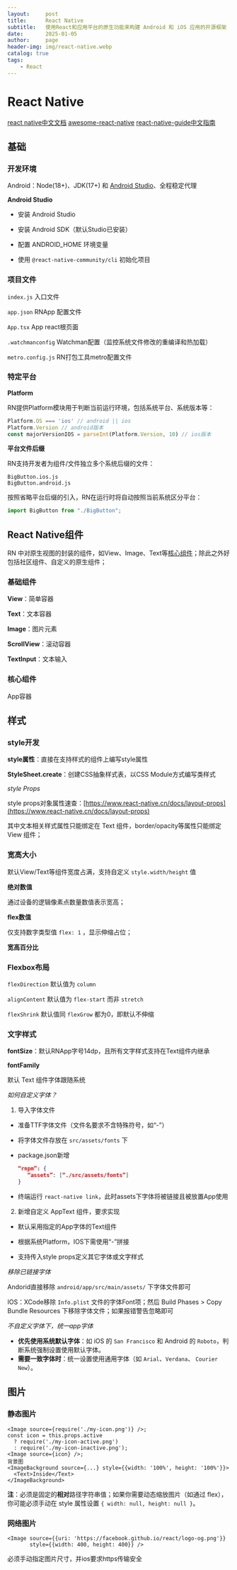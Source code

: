 ```yaml
---
layout:     post
title:      React Native
subtitle:   使用React和应用平台的原生功能来构建 Android 和 iOS 应用的开源框架
date:       2025-01-05
author:     page
header-img: img/react-native.webp
catalog: true
tags:
    - React
---
```


# React Native

[react native中文文档](https://www.react-native.cn)   [awesome-react-native](https://github.com/jondot/awesome-react-native) [react-native-guide中文指南](https://github.com/reactnativecn/react-native-guide)

## 基础

### 开发环境

Android：Node(18+)、JDK(17+) 和 [Android Studio](https://developer.android.google.cn/studio?hl=zh-cn)、全程稳定代理

**Android Studio**

- 安装 Android Studio

- 安装 Android SDK（默认Studio已安装）

- 配置 ANDROID_HOME 环境变量

- 使用 `@react-native-community/cli` 初始化项目

### 项目文件

`index.js` 入口文件

`app.json` RNApp 配置文件

`App.tsx` App react根页面

`.watchmanconfig` Watchman配置（监控系统文件修改的重编译和热加载）

`metro.config.js` RN打包工具metro配置文件

### 特定平台

**Platform**

RN提供Platform模块用于判断当前运行环境，包括系统平台、系统版本等：

```js
Platform.OS === 'ios' // android || ios
Platform.Version // android版本
const majorVersionIOS = parseInt(Platform.Version, 10) // ios版本
```

**平台文件后缀**

RN支持开发者为组件/文件独立多个系统后缀的文件：

```
BigButton.ios.js
BigButton.android.js
```

按照省略平台后缀的引入，RN在运行时将自动按照当前系统区分平台：

```ts
import BigButton from "./BigButton";
```

## React Native组件

RN 中对原生视图的封装的组件，如View、Image、Text等[核心组件](https://reactnative.cn/docs/components-and-apis)；除此之外好包括社区组件、自定义的原生组件；

### 基础组件

**View**：简单容器

**Text**：文本容器

**Image**：图片元素

**ScrollView**：滚动容器

**TextInput**：文本输入

### 核心组件

App容器

## 样式

### style开发

**style属性**：直接在支持样式的组件上编写style属性

**StyleSheet.create**：创建CSS抽象样式表，以CSS Module方式编写类样式

*style Props*

style props对象属性速查：[https://www.react-native.cn/docs/layout-props](https://www.react-native.cn/docs/layout-props)

其中文本相关样式属性只能绑定在 Text 组件，border/opacity等属性只能绑定 View 组件；

### 宽高大小

默认View/Text等组件宽度占满，支持自定义 `style.width/height` 值

**绝对数值**

通过设备的逻辑像素点数量数值表示宽高；

**flex数值**

仅支持数字类型值 `flex: 1` ，显示伸缩占位；

**宽高百分比**

### Flexbox布局

`flexDirection` 默认值为 `column`

`alignContent` 默认值为 `flex-start` 而非 `stretch`

`flexShrink` 默认值同 `flexGrow` 都为0，即默认不伸缩

### 文字样式

**fontSize**：默认RNApp字号14dp，且所有文字样式支持在Text组件内继承

**fontFamily**

默认 Text 组件字体跟随系统

*如何自定义字体？*

1. 导入字体文件
- 准备TTF字体文件（文件名要求不含特殊符号，如“-”）

- 将字体文件存放在 `src/assets/fonts` 下

- package.json新增
  
  ```json
  “rnpm”: {
     “assets”: [“./src/assets/fonts”]
  }
  ```

- 终端运行 `react-native link`，此时assets下字体将被链接且被放置App使用
2. 新增自定义 AppText 组件，要求实现
- 默认采用指定的App字体的Text组件

- 根据系统Platform，IOS下需使用“-”拼接

- 支持传入style props定义其它字体或文字样式

*移除已链接字体*

Andorid直接移除 `android/app/src/main/assets/` 下字体文件即可

IOS：XCode移除 `Info.plist` 文件的字体Font项；然后 Build Phases > Copy Bundle Resources 下移除字体文件；如果报错警告忽略即可

*不自定义字体下，统一app字体*

- **优先使用系统默认字体**：如 iOS 的 `San Francisco` 和 Android 的 `Roboto`，判断系统强制设置使用默认字体。
- **需要一致字体时**：统一设置使用通用字体（如 `Arial`、`Verdana`、 `Courier New`）。

## 图片

### 静态图片

```tsx
<Image source={require('./my-icon.png')} />;
const icon = this.props.active
  ? require('./my-icon-active.png')
  : require('./my-icon-inactive.png');
<Image source={icon} />;
背景图
<ImageBackground source={...} style={{width: '100%', height: '100%'}}>
  <Text>Inside</Text>
</ImageBackground>
```

**注**：必须是固定的**相对**路径字符串值；如果你需要动态缩放图片（如通过 flex），你可能必须手动在 style 属性设置 `{ width: null, height: null }`。

### 网络图片

```tsx
<Image source={{uri: 'https://facebook.github.io/react/logo-og.png'}}
       style={{width: 400, height: 400}} />
```

必须手动指定图片尺寸，并ios要求https传输安全
